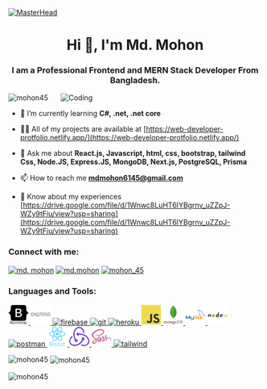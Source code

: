 [![MasterHead](https://i.ibb.co/5jfcL2y/giphy.gif)](https://rishavchanda.io)
<h1 align="center">Hi 👋, I'm Md. Mohon</h1>
<h3 align="center">I am a Professional Frontend and MERN Stack Developer From Bangladesh.</h3>
<img align="right" alt="Coding" width="400" src="https://cdn.dribbble.com/users/1059583/screenshots/4171367/coding-freak.gif">

<p align="left"> <img src="https://komarev.com/ghpvc/?username=mohon45&label=Profile%20views&color=0e75b6&style=flat" alt="mohon45" /> </p>

- 🌱 I’m currently learning **C#, .net, .net core**

- 👨‍💻 All of my projects are available at [https://web-developer-protfolio.netlify.app/](https://web-developer-protfolio.netlify.app/)

- 💬 Ask me about **React.js, Javascript, html, css, bootstrap, tailwind Css, Node.JS, Express.JS, MongoDB, Next.js, PostgreSQL, Prisma**

- 📫 How to reach me **mdmohon6145@gmail.com**

- 📄 Know about my experiences [https://drive.google.com/file/d/1Wnwc8LuHT6IYBgrnv_uZZpJ-WZy9tFiu/view?usp=sharing](https://drive.google.com/file/d/1Wnwc8LuHT6IYBgrnv_uZZpJ-WZy9tFiu/view?usp=sharing)

<h3 align="left">Connect with me:</h3>
<p align="left">
<a href="https://linkedin.com/in/md. mohon" target="blank"><img align="center" src="https://raw.githubusercontent.com/rahuldkjain/github-profile-readme-generator/master/src/images/icons/Social/linked-in-alt.svg" alt="md. mohon" height="30" width="40" /></a>
<a href="https://fb.com/md.mohon" target="blank"><img align="center" src="https://raw.githubusercontent.com/rahuldkjain/github-profile-readme-generator/master/src/images/icons/Social/facebook.svg" alt="md.mohon" height="30" width="40" /></a>
<a href="https://instagram.com/mohon_45" target="blank"><img align="center" src="https://raw.githubusercontent.com/rahuldkjain/github-profile-readme-generator/master/src/images/icons/Social/instagram.svg" alt="mohon_45" height="30" width="40" /></a>
</p>

<h3 align="left">Languages and Tools:</h3>
<p align="left"> <a href="https://getbootstrap.com" target="_blank" rel="noreferrer"> <img src="https://raw.githubusercontent.com/devicons/devicon/master/icons/bootstrap/bootstrap-plain-wordmark.svg" alt="bootstrap" width="40" height="40"/> </a> <a href="https://expressjs.com" target="_blank" rel="noreferrer"> <img src="https://raw.githubusercontent.com/devicons/devicon/master/icons/express/express-original-wordmark.svg" alt="express" width="40" height="40"/> </a> <a href="https://firebase.google.com/" target="_blank" rel="noreferrer"> <img src="https://www.vectorlogo.zone/logos/firebase/firebase-icon.svg" alt="firebase" width="40" height="40"/> </a> <a href="https://git-scm.com/" target="_blank" rel="noreferrer"> <img src="https://www.vectorlogo.zone/logos/git-scm/git-scm-icon.svg" alt="git" width="40" height="40"/> </a> <a href="https://heroku.com" target="_blank" rel="noreferrer"> <img src="https://www.vectorlogo.zone/logos/heroku/heroku-icon.svg" alt="heroku" width="40" height="40"/> </a> <a href="https://developer.mozilla.org/en-US/docs/Web/JavaScript" target="_blank" rel="noreferrer"> <img src="https://raw.githubusercontent.com/devicons/devicon/master/icons/javascript/javascript-original.svg" alt="javascript" width="40" height="40"/> </a> <a href="https://www.mongodb.com/" target="_blank" rel="noreferrer"> <img src="https://raw.githubusercontent.com/devicons/devicon/master/icons/mongodb/mongodb-original-wordmark.svg" alt="mongodb" width="40" height="40"/> </a> <a href="https://www.mysql.com/" target="_blank" rel="noreferrer"> <img src="https://raw.githubusercontent.com/devicons/devicon/master/icons/mysql/mysql-original-wordmark.svg" alt="mysql" width="40" height="40"/> </a> <a href="https://nodejs.org" target="_blank" rel="noreferrer"> <img src="https://raw.githubusercontent.com/devicons/devicon/master/icons/nodejs/nodejs-original-wordmark.svg" alt="nodejs" width="40" height="40"/> </a> <a href="https://postman.com" target="_blank" rel="noreferrer"> <img src="https://www.vectorlogo.zone/logos/getpostman/getpostman-icon.svg" alt="postman" width="40" height="40"/> </a> <a href="https://reactjs.org/" target="_blank" rel="noreferrer"> <img src="https://raw.githubusercontent.com/devicons/devicon/master/icons/react/react-original-wordmark.svg" alt="react" width="40" height="40"/> </a> <a href="https://redux.js.org" target="_blank" rel="noreferrer"> <img src="https://raw.githubusercontent.com/devicons/devicon/master/icons/redux/redux-original.svg" alt="redux" width="40" height="40"/> </a> <a href="https://sass-lang.com" target="_blank" rel="noreferrer"> <img src="https://raw.githubusercontent.com/devicons/devicon/master/icons/sass/sass-original.svg" alt="sass" width="40" height="40"/> </a> <a href="https://tailwindcss.com/" target="_blank" rel="noreferrer"> <img src="https://www.vectorlogo.zone/logos/tailwindcss/tailwindcss-icon.svg" alt="tailwind" width="40" height="40"/> </a> </p>

<p><img align="left" src="https://github-readme-stats.vercel.app/api/top-langs?username=mohon45&show_icons=true&locale=en&layout=compact" alt="mohon45" /></p>

<p>&nbsp;<img align="center" src="https://github-readme-stats.vercel.app/api?username=mohon45&show_icons=true&locale=en" alt="mohon45" /></p>

<p><img align="center" src="https://github-readme-streak-stats.herokuapp.com/?user=mohon45&" alt="mohon45" /></p>
